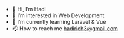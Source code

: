 - 👋 Hi, I’m Hadi
- 👀 I’m interested in Web Development
- 🌱 I’m currently learning Laravel & Vue
- 📫 How to reach me hadirich3@gmail.com
